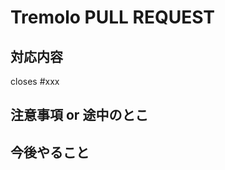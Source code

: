 # Tremolo PULL REQUEST

## 対応内容
<!-- プルリクに関する対応内容を記載する -->
<!-- 関連付けられたIssueがある場合、紐付ける -->
<!-- 「closes #~~」の形式で Issue 番号を記載する -->

closes #xxx

## 注意事項 or 途中のとこ
<!-- この PR では対応しない内容や、レビューにあたっての留意事項を記載する -->

## 今後やること
<!-- 今後やることがあれば記載する -->